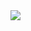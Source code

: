 <table width="100%"  border="0" cellpadding="0" cellspacing="0">
  <tr>
      <img align="left" src="https://github-readme-stats.vercel.app/api?username=geettyos&show_icons=true&theme=dracula" />
        <br>
  </tr>
</table>
